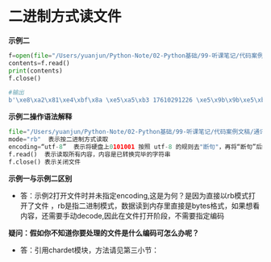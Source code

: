# 二进制方式读文件

**示例二**

```python
f=open(file="/Users/yuanjun/Python-Note/02-Python基础/99-听课笔记/代码案例文稿/通讯录.txt",mode="rb")
contents=f.read()
print(contents)
f.close()

#输出
b'\xe8\xa2\x81\xe4\xbf\x8a \xe5\xa5\xb3 17610291226 \xe5\x9b\x9b\xe5\xb7\x9d \xe5\xb7\xb4\xe4\xb8\xad \xe6\xb1\x89\xe6\x97\x8f\n\xe6\x9e\x97\xe7\x92\x87 \xe7\x94\xb7 17600038683 \xe6\xb9\x96\xe5\x8d\x97 \xe5\xa8\x84\xe5\xba\x95 \xe6\xb1\x89\xe6\x97\x8f\n\xe5\xbc\xa0\xe4\xb8\x89 \xe7\x94\xb7 13795932321 \xe5\x9b\x9b\xe5\xb7\x9d \xe6\x88\x90\xe9\x83\xbd \xe6\xb1\x89\xe6\x97\x8f\n\xe6\x9d\x8e\xe5\x9b\x9b \xe5\xa5\xb3 18600032938 \xe4\xba\x91\xe5\x8d\x97 \xe5\xa4\xa7\xe7\x90\x86 \xe5\xbd\x9d\xe6\x97\x8f\n\xe6\x9d\x9c\xe6\x99\x93\xe7\x90\xaa \xe5\xa5\xb3 17730203984 \xe7\xbe\x8e\xe5\x9b\xbd \xe9\x98\xbf\xe6\x8b\x89\xe6\x96\xaf\xe5\x8a\xa0 \xe7\xbe\x8e\xe7\xb1\x8d\n'
```

**示例二操作语法解释**

```python
file="/Users/yuanjun/Python-Note/02-Python基础/99-听课笔记/代码案例文稿/通讯录.txt"  表示文件路径
mode="rb"  表示按二进制方式读取
encoding=“utf-8”  表示将硬盘上0101001 按照 utf-8 的规则去"断句"，再将“断句”后的每一段0101010转换成unicode的 01010101，unicode对照表中有01010101和字符的对应关系。
f.read()  表示读取所有内容，内容是已转换完毕的字符串
f.close() 表示关闭文件
```

**示例一与示例二区别**
* 答：示例2打开文件时并未指定encoding,这是为何？是因为直接以rb模式打开了文件 ，rb是指二进制模式，数据读到内存里直接是bytes格式，如果想看内容，还需要手动decode,因此在文件打开阶段，不需要指定编码



**疑问：假如你不知道你要处理的文件是什么编码可怎么办呢？**
* 答：引用chardet模块，方法请见第三小节：
